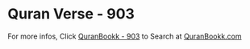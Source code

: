 # Quran Verse - 903 

For more infos, Click [QuranBookk - 903](https://www.quranbookk.com/quran/search?q=903) to Search at [QuranBookk.com](http://quranbookk.com/)